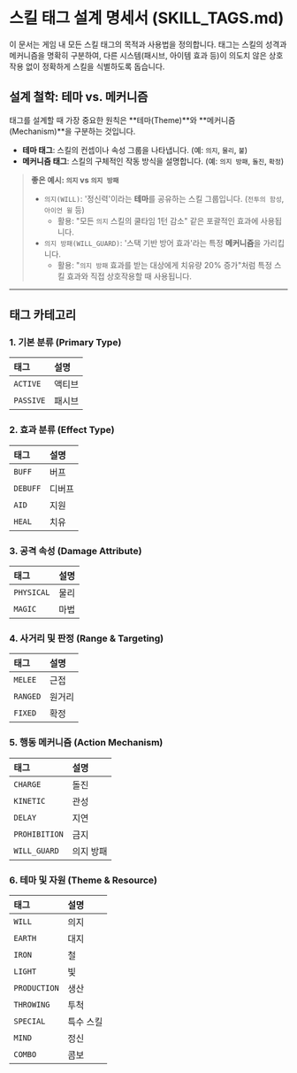 # 스킬 태그 설계 명세서 (SKILL_TAGS.md)

이 문서는 게임 내 모든 스킬 태그의 목적과 사용법을 정의합니다. 태그는 스킬의 성격과 메커니즘을 명확히 구분하여, 다른 시스템(패시브, 아이템 효과 등)이 의도치 않은 상호작용 없이 정확하게 스킬을 식별하도록 돕습니다.

## 설계 철학: 테마 vs. 메커니즘

태그를 설계할 때 가장 중요한 원칙은 **테마(Theme)**와 **메커니즘(Mechanism)**을 구분하는 것입니다.

-   **테마 태그**: 스킬의 컨셉이나 속성 그룹을 나타냅니다. (예: `의지`, `물리`, `불`)
-   **메커니즘 태그**: 스킬의 구체적인 작동 방식을 설명합니다. (예: `의지 방패`, `돌진`, `확정`)

> **좋은 예시: `의지` vs `의지 방패`**
>
> -   `의지(WILL)`: '정신력'이라는 **테마**를 공유하는 스킬 그룹입니다. (`전투의 함성`, `아이언 윌` 등)
>     -   활용: "모든 `의지` 스킬의 쿨타임 1턴 감소" 같은 포괄적인 효과에 사용됩니다.
> -   `의지 방패(WILL_GUARD)`: '스택 기반 방어 효과'라는 특정 **메커니즘**을 가리킵니다.
>     -   활용: "`의지 방패` 효과를 받는 대상에게 치유량 20% 증가"처럼 특정 스킬 효과와 직접 상호작용할 때 사용됩니다.

---

## 태그 카테고리

### 1. 기본 분류 (Primary Type)

| 태그 | 설명 |
| :--- | :--- |
| `ACTIVE` | 액티브 | 유닛이 직접 선택하여 사용하는 스킬입니다. |
| `PASSIVE` | 패시브 | 조건 충족 시 자동으로 발동하거나 항상 적용되는 스킬입니다. |

### 2. 효과 분류 (Effect Type)

| 태그 | 설명 |
| :--- | :--- |
| `BUFF` | 버프 | 아군에게 이로운 효과를 부여합니다. |
| `DEBUFF` | 디버프 | 적군에게 해로운 효과를 부여합니다. |
| `AID` | 지원 | 아군을 돕는 스킬 전반을 의미하며, 주로 치유나 디버프 해제에 사용됩니다. |
| `HEAL` | 치유 | 아군의 체력을 직접 회복시키는 메커니즘을 가진 스킬입니다. |

### 3. 공격 속성 (Damage Attribute)

| 태그 | 설명 |
| :--- | :--- |
| `PHYSICAL` | 물리 | 물리 공격력에 기반한 피해를 줍니다. |
| `MAGIC` | 마법 | 마법 공격력에 기반한 피해를 줍니다. |

### 4. 사거리 및 판정 (Range & Targeting)

| 태그 | 설명 |
| :--- | :--- |
| `MELEE` | 근접 | 인접한 적에게만 사용할 수 있는 스킬입니다. |
| `RANGED` | 원거리 | 멀리 떨어진 대상에게 사용할 수 있는 스킬입니다. |
| `FIXED` | 확정 | 등급 상성과 관계없이 특정 판정(치명타, 막기 등)을 보장하는 스킬입니다. |

### 5. 행동 메커니즘 (Action Mechanism)

| 태그 | 설명 |
| :--- | :--- |
| `CHARGE` | 돌진 | 적에게 빠르게 접근하며 공격하는 메커니즘을 가집니다. |
| `KINETIC` | 관성 | 대상을 밀쳐내는(Knockback) 효과를 포함합니다. |
| `DELAY` | 지연 | 대상의 턴 순서를 뒤로 미루는 효과를 가집니다. |
| `PROHIBITION` | 금지 | 대상의 특정 행동(치유, 버프 등)을 막는 효과를 가집니다. |
| `WILL_GUARD` | 의지 방패 | 스택 기반의 방어 효과를 부여하는 특정 메커니즘을 가진 스킬입니다. |

### 6. 테마 및 자원 (Theme & Resource)

| 태그 | 설명 |
| :--- | :--- |
| `WILL` | 의지 | 정신력, 용기, 투지 테마를 공유하는 스킬 그룹입니다. |
| `EARTH` | 대지 | `대지` 자원을 생산하거나 관련된 효과를 가집니다. |
| `IRON` | 철 | `철` 자원을 생산하거나 관련된 효과를 가집니다. |
| `LIGHT` | 빛 | `빛` 자원을 사용하거나 관련된 효과를 가집니다. |
| `PRODUCTION` | 생산 | 공유 자원을 생성하는 스킬에 부여됩니다. |
| `THROWING` | 투척 | 무기나 물체를 던지는 컨셉의 스킬입니다. |
| `SPECIAL` | 특수 스킬 | 일반 스킬 슬롯이 아닌 특수 슬롯에만 장착 가능한 스킬입니다. |
| `MIND` | 정신 | 에스퍼 계열 스킬에 부여되는 정신 테마 태그입니다. |
| `COMBO` | 콤보 | 연속 사용 시 추가 보너스를 받을 수 있는 콤보 스킬을 표시합니다. |

